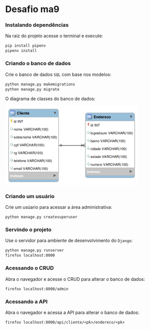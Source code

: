 # Desafio ma9

### Instalando dependências

Na raiz do projeto acesse o terminal e execute:
```
pip install pipenv
pipenv install
```

### Criando o banco de dados

Crie o banco de dados `SQL` com base nos modelos:

```
python manage.py makemigrations
python manage.py migrate
```

O diagrama de classes do banco de dados:

![Diagrama](crud.png)

### Criando um usuário

Crie um usúario para acessar a área administrativa:

```
python manage.py createsuperuser
```

### Servindo o projeto

Use o servidor para ambiente de desenvolvimento do `Django`:

```
python manage.py runserver
firefox localhost:8000
```

### Acessando o CRUD

Abra o navegador e acesse o CRUD para alterar o banco de dados:

```
firefox localhost:8000/admin
```

### Acessando a API

Abra o navegador e acessa a API para alterar o banco de dados:

```
firefox localhost:8000/api/cliente/<pk>/endereco/<pk>
```

